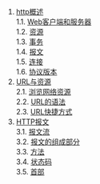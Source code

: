 1. [http概述](./概述.md#http概述)    
 1.1. [Web客户端和服务器](./概述.md#web客户端和服务器)    
 1.2. [资源](./概述.md#资源)    
 1.3. [事务](./概述.md#事务)    
 1.4. [报文](./概述.md#报文)    
 1.5. [连接](./概述.md#连接)    
 1.6. [协议版本](./概述.md#协议版本)    
2. [URL与资源](./URL与资源.md#url与资源)    
 2.1. [浏览网络资源](./URL与资源.md#浏览网络资源)    
 2.2. [URL的语法](./URL与资源.md#URL的语法)    
 2.3. [URL快捷方式](./URL与资源.md#URL快捷方式)    
3. [HTTP报文](./HTTP报文.md#http报文)    
 3.1. [报文流](./HTTP报文.md#报文流)    
 3.2. [报文的组成部分](./HTTP报文.md#报文的组成部分)    
 3.3. [方法](./HTTP报文.md#方法)    
 3.4. [状态码](./HTTP报文.md#状态码)    
 3.5. [首部](./HTTP报文.md#首部)    
